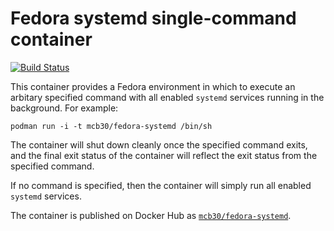 Fedora systemd single-command container
=======================================

[![Build Status](https://travis-ci.com/mcb30/fedora-systemd.svg?branch=master)](https://travis-ci.com/mcb30/fedora-systemd)

This container provides a Fedora environment in which to execute an
arbitary specified command with all enabled ``systemd`` services
running in the background.  For example:

    podman run -i -t mcb30/fedora-systemd /bin/sh

The container will shut down cleanly once the specified command exits,
and the final exit status of the container will reflect the exit
status from the specified command.

If no command is specified, then the container will simply run all
enabled ``systemd`` services.

The container is published on Docker Hub as
[`mcb30/fedora-systemd`](https://hub.docker.com/r/mcb30/fedora-systemd/).
